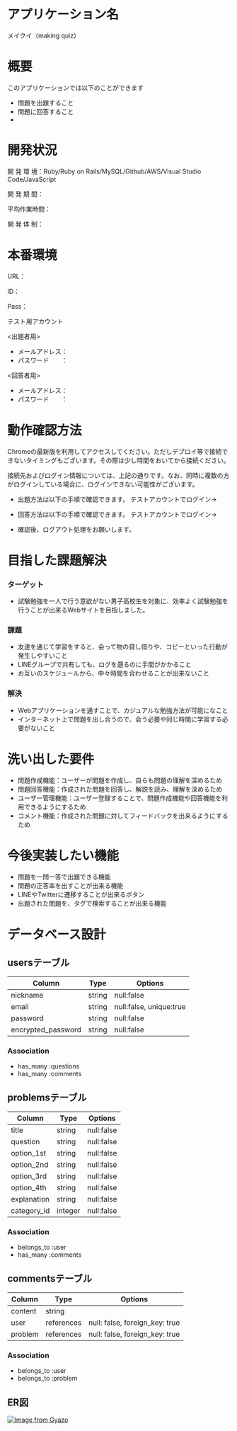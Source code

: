 # アプリケーション名
メイクイ（making quiz）

# 概要
このアプリケーションでは以下のことができます
- 問題を出題すること
- 問題に回答すること
- 

# 開発状況
開 発 環 境：Ruby/Ruby on Rails/MySQL/Github/AWS/Visual Studio Code/JavaScript

開 発 期 間：

平均作業時間：

開 発 体 制：

# 本番環境
URL：

ID：

Pass：

テスト用アカウント

<出題者用>
- メールアドレス：
- パスワード　　：

<回答者用>
- メールアドレス：
- パスワード　　：

# 動作確認方法
Chromeの最新版を利用してアクセスしてください。ただしデプロイ等で接続できないタイミングもございます。その際は少し時間をおいてから接続ください。

接続先およびログイン情報については、上記の通りです。なお、同時に複数の方がログインしている場合に、ログインできない可能性がございます。

- 出題方法は以下の手順で確認できます。
テストアカウントでログイン→

- 回答方法は以下の手順で確認できます。
テストアカウントでログイン→

- 確認後、ログアウト処理をお願いします。

# 目指した課題解決

### ターゲット
- 試験勉強を一人で行う意欲がない男子高校生を対象に、効率よく試験勉強を行うことが出来るWebサイトを目指しました。

### 課題
- 友達を通じて学習をすると、会って物の貸し借りや、コピーといった行動が発生しやすいこと
- LINEグループで共有しても、ログを遡るのに手間がかかること
- お互いのスケジュールから、中々時間を合わせることが出来ないこと

### 解決
- Webアプリケーションを通すことで、カジュアルな勉強方法が可能になこと
- インターネット上で問題を出し合うので、会う必要や同じ時間に学習する必要がないこと


# 洗い出した要件
- 問題作成機能：ユーザーが問題を作成し、自らも問題の理解を深めるため
- 問題回答機能：作成された問題を回答し、解説を読み、理解を深めるため
- ユーザー管理機能：ユーザー登録することで、問題作成機能や回答機能を利用できるようにするため
- コメント機能：作成された問題に対してフィードバックを出来るようにするため

# 今後実装したい機能
- 問題を一問一答で出題できる機能
- 問題の正答率を出すことが出来る機能
- LINEやTwitterに遷移することが出来るボタン
- 出題された問題を、タグで検索することが出来る機能


# データベース設計

## usersテーブル

| Column             | Type   | Options                 |
| ------------------ | ------ | ----------------------- |
| nickname           | string | null:false              |
| email              | string | null:false, unique:true |
| password           | string | null:false              |
| encrypted_password | string | null:false              |


### Association

- has_many :questions
- has_many :comments


## problemsテーブル

| Column      | Type    | Options    |
| ----------- | ------- | ---------- |
| title       | string  | null:false |
| question    | string  | null:false |
| option_1st  | string  | null:false |
| option_2nd  | string  | null:false |
| option_3rd  | string  | null:false |
| option_4th  | string  | null:false |
| explanation | string  | null:false |
| category_id | integer | null:false |


### Association

- belongs_to :user
- has_many   :comments


## commentsテーブル

| Column  | Type       | Options                        |
| ------- | ---------- | ------------------------------ |
| content | string     |                                |
| user    | references | null: false, foreign_key: true |
| problem | references | null: false, foreign_key: true |

### Association

- belongs_to :user
- belongs_to :problem

## ER図
[![Image from Gyazo](https://i.gyazo.com/75640c251aed6035e56171c73fb9ce16.png)](https://gyazo.com/75640c251aed6035e56171c73fb9ce16)


